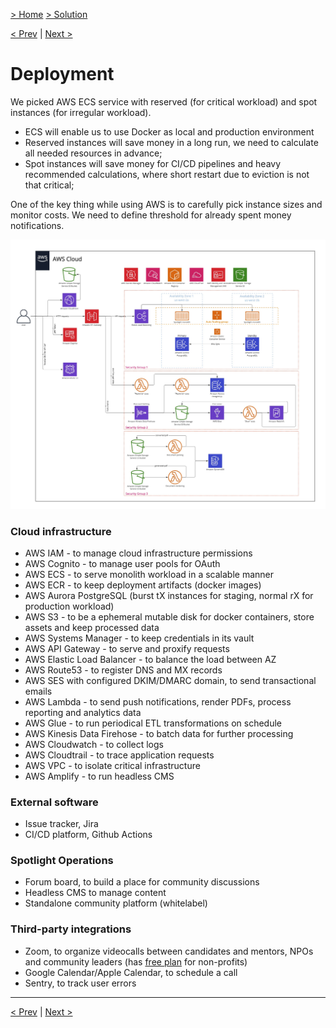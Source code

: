 [> Home](../README.md)  [> Solution](README.md)

[< Prev](2.4.Security.md)  |  [Next >](2.6.Roadmap.md)

# Deployment

We picked AWS ECS service with reserved (for critical workload) and spot instances (for irregular workload).

- ECS will enable us to use Docker as local and production environment
- Reserved instances will save money in a long run, we need to calculate all needed resources in advance;
- Spot instances will save money for CI/CD pipelines and heavy recommended calculations, where short restart due to eviction is not that critical;

One of the key thing while using AWS is to carefully pick instance sizes and monitor costs. We need to define threshold for already spent money notifications.

<img src="../assets/images/aws-deployment.jpeg" alt="AWS Deployment">

### Cloud infrastructure

- AWS IAM - to manage cloud infrastructure permissions
- AWS Cognito - to manage user pools for OAuth
- AWS ECS - to serve monolith workload in a scalable manner
- AWS ECR - to keep deployment artifacts (docker images)
- AWS Aurora PostgreSQL (burst tX instances for staging, normal rX for production workload)
- AWS S3 - to be a ephemeral mutable disk for docker containers, store assets and keep processed data
- AWS Systems Manager - to keep credentials in its vault
- AWS API Gateway - to serve and proxify requests
- AWS Elastic Load Balancer - to balance the load between AZ
- AWS Route53 - to register DNS and MX records
- AWS SES with configured DKIM/DMARC domain, to send transactional emails
- AWS Lambda - to send push notifications, render PDFs, process reporting and analytics data
- AWS Glue - to run periodical ETL transformations on schedule
- AWS Kinesis Data Firehose - to batch data for further processing
- AWS Cloudwatch - to collect logs
- AWS Cloudtrail - to trace application requests
- AWS VPC - to isolate critical infrastructure
- AWS Amplify - to run headless CMS

### External software

- Issue tracker, Jira
- CI/CD platform, Github Actions

### Spotlight Operations

- Forum board, to build a place for community discussions
- Headless CMS to manage content
- Standalone community platform (whitelabel)

### Third-party integrations

- Zoom, to organize videocalls between candidates and mentors, NPOs and community leaders (has [free plan](https://nonprofitrate.com/zoom/) for non-profits)
- Google Calendar/Apple Calendar, to schedule a call
- Sentry, to track user errors

---

[< Prev](2.4.Security.md)  |  [Next >](2.6.Roadmap.md)
